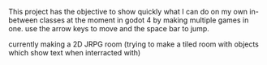 This project has the objective to show quickly what I can do on my own in-between classes at the moment in godot 4 by making multiple games in one.
use the arrow keys to move and the space bar to jump.


currently making a 2D JRPG room (trying to make a tiled room with objects which show text when interracted with)
